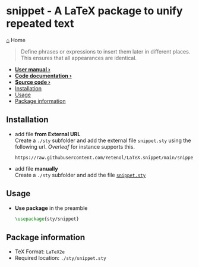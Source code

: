 <h1> snippet - A LaTeX package to unify repeated text </h1>

[⌂](README.md) Home

> Define phrases or expressions to insert them later in different places. This ensures that all appearances are identical.

- **[User manual ›](manual.md)**  
- **[Code documentation ›](documentation.md)**  
- **[Source code ›](snippet.sty)**
- [Installation](#installation)
- [Usage](#usage)
- [Package information](#package-information)

## Installation

- add file **from External URL**  
    Create a `./sty` subfolder and add the external file `snippet.sty` using the following url. _Overleaf_ for instance supports this.
    ```
    https://raw.githubusercontent.com/Yetenol/LaTeX.snippet/main/snippet.sty
    ```

- add file **manually**  
    Create a `./sty` subfolder and add the file [`snippet.sty`](snippet.sty)

## Usage

- **Use package** in the preamble
    ```latex
    \usepackage{sty/snippet}
    ```

## Package information

- TeX Format:        `LaTeX2e`
- Required location: `./sty/snippet.sty`
